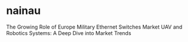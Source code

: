 # nainau
The Growing Role of Europe Military Ethernet Switches Market UAV and Robotics Systems: A Deep Dive into Market Trends

